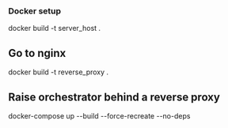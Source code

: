 ### Docker setup
docker build -t server_host .

## Go to nginx
docker build -t reverse_proxy .

## Raise orchestrator behind a reverse proxy
docker-compose up --build --force-recreate --no-deps